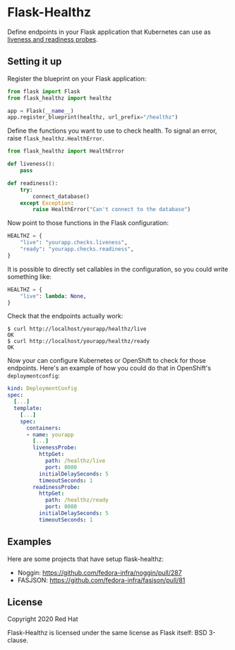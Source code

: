 # Flask-Healthz

Define endpoints in your Flask application that Kubernetes can use as
[liveness and readiness probes](https://kubernetes.io/docs/tasks/configure-pod-container/configure-liveness-readiness-startup-probes/).

## Setting it up

Register the blueprint on your Flask application:

```python
from flask import Flask
from flask_healthz import healthz

app = Flask(__name__)
app.register_blueprint(healthz, url_prefix="/healthz")
```

Define the functions you want to use to check health. To signal an error, raise `flask_healthz.HealthError`.

```python
from flask_healthz import HealthError

def liveness():
    pass

def readiness():
    try:
        connect_database()
    except Exception:
        raise HealthError("Can't connect to the database")
```

Now point to those functions in the Flask configuration:

```python
HEALTHZ = {
    "live": "yourapp.checks.liveness",
    "ready": "yourapp.checks.readiness",
}
```

It is possible to directly set callables in the configuration, so you could write something like:

```python
HEALTHZ = {
    "live": lambda: None,
}
```

Check that the endpoints actually work:

```
$ curl http://localhost/yourapp/healthz/live
OK
$ curl http://localhost/yourapp/healthz/ready
OK
```

Now your can configure Kubernetes or OpenShift to check for those endpoints.
Here's an example of how you could do that in OpenShift's `deploymentconfig`:

```yaml
kind: DeploymentConfig
spec:
  [...]
  template:
    [...]
    spec:
      containers:
      - name: yourapp
        [...]
        livenessProbe:
          httpGet:
            path: /healthz/live
            port: 8080
          initialDelaySeconds: 5
          timeoutSeconds: 1
        readinessProbe:
          httpGet:
            path: /healthz/ready
            port: 8080
          initialDelaySeconds: 5
          timeoutSeconds: 1
```

## Examples

Here are some projects that have setup flask-healthz:

- Noggin: https://github.com/fedora-infra/noggin/pull/287
- FASJSON: https://github.com/fedora-infra/fasjson/pull/81


## License

Copyright 2020 Red Hat

Flask-Healthz is licensed under the same license as Flask itself: BSD 3-clause.

